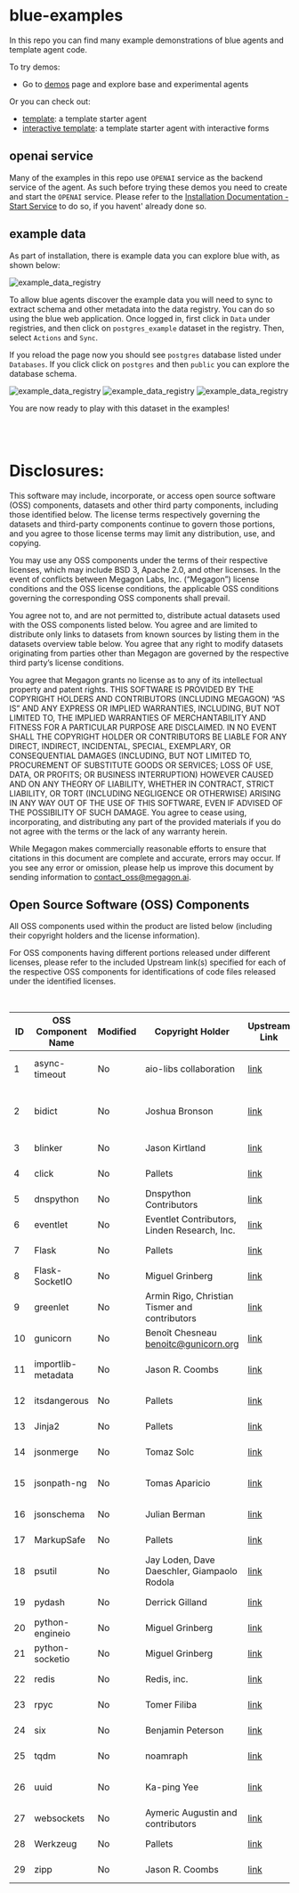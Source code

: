 # blue-examples

In this repo you can find many example demonstrations of blue agents and template agent code.

To try demos:
* Go to [demos](demos) page and explore base and experimental agents

Or you can check out:
* [template](agents/template): a template starter agent
* [interactive template](agents/template_interactive): a template starter agent with interactive forms

## openai service

Many of the examples in this repo use `OPENAI` service as the backend service of the agent. As such before trying these demos you need to create and start the `OPENAI` service. Please refer to the [Installation Documentation - Start Service](https://github.com/rit-git/blue/blob/v0.9/LOCAL-INSTALLATION.md#start-services) to do so, if you havent' already done so.

## example data

As part of installation, there is example data you can explore blue with, as shown below:

![example_data_registry](./docs/images/example_data_registry.png)

To allow blue agents discover the example data you will need to sync to extract schema and other metadata into the data registry.
You can do so using the blue web application. Once logged in, first click in `Data` under registries, and then click on `postgres_example` dataset in the registry. 
Then, select `Actions` and `Sync`.

If you reload the page now you should see `postgres` database listed under `Databases`. If you click click on `postgres` and then `public` you can explore the database schema.

![example_data_registry](./docs/images/databases.png)
![example_data_registry](./docs/images/collections.png)
![example_data_registry](./docs/images/schema.png)

You are now ready to play with this dataset in the examples!

</br>
</br>

# Disclosures:

This software may include, incorporate, or access open source software (OSS) components, datasets and other third party components, including those identified below. The license terms respectively governing the datasets and third-party components continue to govern those portions, and you agree to those license terms may limit any distribution, use, and copying. 

You may use any OSS components under the terms of their respective licenses, which may include BSD 3, Apache 2.0, and other licenses. In the event of conflicts between Megagon Labs, Inc. (“Megagon”) license conditions and the OSS license conditions, the applicable OSS conditions governing the corresponding OSS components shall prevail. 

You agree not to, and are not permitted to, distribute actual datasets used with the OSS components listed below. You agree and are limited to distribute only links to datasets from known sources by listing them in the datasets overview table below. You agree that any right to modify datasets originating from parties other than Megagon are governed by the respective third party’s license conditions. 

You agree that Megagon grants no license as to any of its intellectual property and patent rights.  THIS SOFTWARE IS PROVIDED BY THE COPYRIGHT HOLDERS AND CONTRIBUTORS (INCLUDING MEGAGON) “AS IS” AND ANY EXPRESS OR IMPLIED WARRANTIES, INCLUDING, BUT NOT LIMITED TO, THE IMPLIED WARRANTIES OF MERCHANTABILITY AND FITNESS FOR A PARTICULAR PURPOSE ARE DISCLAIMED. IN NO EVENT SHALL THE COPYRIGHT HOLDER OR CONTRIBUTORS BE LIABLE FOR ANY DIRECT, INDIRECT, INCIDENTAL, SPECIAL, EXEMPLARY, OR CONSEQUENTIAL DAMAGES (INCLUDING, BUT NOT LIMITED TO, PROCUREMENT OF SUBSTITUTE GOODS OR SERVICES; LOSS OF USE, DATA, OR PROFITS; OR BUSINESS INTERRUPTION) HOWEVER CAUSED AND ON ANY THEORY OF LIABILITY, WHETHER IN CONTRACT, STRICT LIABILITY, OR TORT (INCLUDING NEGLIGENCE OR OTHERWISE) ARISING IN ANY WAY OUT OF THE USE OF THIS SOFTWARE, EVEN IF ADVISED OF THE POSSIBILITY OF SUCH DAMAGE. You agree to cease using, incorporating, and distributing any part of the provided materials if you do not agree with the terms or the lack of any warranty herein.

While Megagon makes commercially reasonable efforts to ensure that citations in this document are complete and accurate, errors may occur. If you see any error or omission, please help us improve this document by sending information to contact_oss@megagon.ai.

## Open Source Software (OSS) Components 

All OSS components used within the product are listed below (including their copyright holders and the license information).

For OSS components having different portions released under different licenses, please refer to the included Upstream link(s) specified for each of the respective OSS components for identifications of code files released under the identified licenses.

</br>

| ID  | OSS Component Name | Modified | Copyright Holder | Upstream Link | License  |
|-----|----------------------------------|----------|------------------|-----------------------------------------------------------------------------------------------------------|--------------------|
| 1 | async-timeout | No | aio-libs collaboration | [link](https://github.com/aio-libs/async-timeout) | Apache Software License | 
| 2 | bidict | No | Joshua Bronson | [link](https://github.com/jab/bidict) | Mozilla Public License 2.0 | 
| 3 | blinker | No | Jason Kirtland | [link](https://github.com/pallets-eco/blinker/) | MIT License | 
| 4 | click | No | Pallets | [link](https://github.com/pallets/click/) | BSD License | 
| 5 | dnspython | No | Dnspython Contributors | [link](https://www.dnspython.org/) | ISC License | 
| 6 | eventlet | No | Eventlet Contributors, Linden Research, Inc. | [link](https://github.com/eventlet/eventlet) | MIT License | 
| 7 | Flask | No | Pallets | [link](https://github.com/pallets/flask/) | BSD License | 
| 8 | Flask-SocketIO | No | Miguel Grinberg | [link](https://github.com/miguelgrinberg/flask-socketio) | MIT License | 
| 9 | greenlet | No | Armin Rigo, Christian Tismer and contributors | [link](https://greenlet.readthedocs.io/en/latest/) | MIT License | 
| 10 | gunicorn | No | Benoît Chesneau <benoitc@gunicorn.org> | [link](https://gunicorn.org/) | MIT License | 
| 11 | importlib-metadata | No | Jason R. Coombs | [link](https://github.com/python/importlib_metadata) | Apache Software License | 
| 12 | itsdangerous | No | Pallets | [link](https://github.com/pallets/itsdangerous/) | BSD License | 
| 13 | Jinja2 | No | Pallets | [link](https://github.com/pallets/jinja/) | BSD License | 
| 14 | jsonmerge | No | Tomaz Solc | [link](https://pypi.org/project/jsonmerge/) | MIT License | 
| 15 | jsonpath-ng | No | Tomas Aparicio | [link](https://github.com/h2non/jsonpath-ng) | Apache Software License | 
| 16 | jsonschema | No | Julian Berman | [link](https://github.com/python-jsonschema/jsonschema) | MIT License | 
| 17 | MarkupSafe | No | Pallets | [link](https://github.com/pallets/markupsafe/) | BSD License | 
| 18 | psutil | No | Jay Loden, Dave Daeschler, Giampaolo Rodola | [link](https://github.com/giampaolo/psutil) | BSD License | 
| 19 | pydash | No | Derrick Gilland | [link](https://github.com/dgilland/pydash) | MIT License | 
| 20 | python-engineio | No | Miguel Grinberg | [link](https://github.com/miguelgrinberg/python-engineio) | MIT License | 
| 21 | python-socketio | No | Miguel Grinberg | [link](https://github.com/miguelgrinberg/python-socketio) | MIT License | 
| 22 | redis | No | Redis, inc. | [link](https://github.com/redis/redis-py) | MIT License | 
| 23 | rpyc | No | Tomer Filiba | [link](https://rpyc.readthedocs.org/) | MIT License | 
| 24 | six | No | Benjamin Peterson | [link](https://github.com/benjaminp/six) | MIT License | 
| 25 | tqdm | No | noamraph | [link](https://github.com/tqdm/tqdm) | MIT License | 
| 26 | uuid | No | Ka-ping Yee | [link](http://zesty.ca/python/) | Python software license | 
| 27 | websockets | No | Aymeric Augustin and contributors | [link](https://github.com/python-websockets/websockets) | BSD License | 
| 28 | Werkzeug | No | Pallets | [link](https://github.com/pallets/werkzeug/) | BSD License | 
| 29 | zipp | No | Jason R. Coombs | [link](https://github.com/jaraco/zipp) | MIT License | 